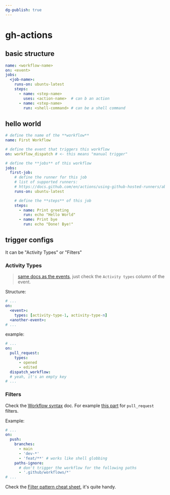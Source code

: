 ```yaml
---
dg-publish: true
---
```

# gh-actions

## basic structure

```yaml
name: <workflow-name>
on: <event>
jobs:
  <job-name>:
    runs-on: ubuntu-latest
    steps:
      - name: <step-name>
        uses: <action-name>  # can b an action
      - name: <step-name>
        run: <shell-command> # can be a shell command
```

## hello world

```yaml
# define the name of the **workflow**
name: First Workflow

# define the event that triggers this workflow
on: workflow_dispatch # <- this means "manual trigger"

# define the **jobs** of this workflow
jobs:
  first-job: 
    # define the runner for this job
    # list of supported runners:
    # https://docs.github.com/en/actions/using-github-hosted-runners/about-github-hosted-runners#supported-runners-and-hardware-resources
    runs-on: ubuntu-latest

    # define the **steps** of this job
    steps:
      - name: Print greeting
        run: echo "Hello World"
      - name: Print bye
        run: echo "Done! Bye!"
```


## trigger configs

It can be "Activity Types" or "Filters"

### Activity Types

> [same docs as the events](https://docs.github.com/en/actions/using-workflows/events-that-trigger-workflows), just check the `Activity types` column of the event.

Structure:
```yaml
# ...
on:
  <event>:
    types: [activity-type-1, activity-type-n]
  <another-event>:
# ...
```

example:
```yaml
# ...
on:
  pull_request:
    types: 
      - opened
      - edited
  dispatch_workflow:
  # yeah, it's an empty key
# ...
```

### Filters

Check the [Workflow syntax](https://docs.github.com/en/actions/using-workflows/workflow-syntax-for-github-actions) doc. For example [this part](https://docs.github.com/en/actions/using-workflows/workflow-syntax-for-github-actions#onpull_requestpull_request_targetbranchesbranches-ignore) for `pull_request` filters.

Example:
```yaml
# ...
on:
  push:
    branches:
      - main
      - 'dev-*'
      - 'feat/**' # works like shell globbing
    paths-ignore:
      # don't trigger the workflow for the following paths
      - '.github/workflows/*'
# ...
```

Check the [Filter pattern cheat sheet](https://docs.github.com/en/actions/using-workflows/workflow-syntax-for-github-actions#filter-pattern-cheat-sheet), it's quite handy.

